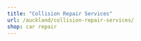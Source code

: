 ```yaml
---
title: "Collision Repair Services"
url: /auckland/collision-repair-services/
shop: car repair
---
```

